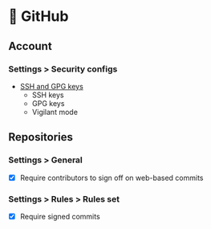 # 🐙 GitHub

## Account

### Settings > Security configs

- [SSH and GPG keys](https://github.com/settings/keys)
  - SSH keys
  - GPG keys
  - Vigilant mode

## Repositories

### Settings > General

- [x] Require contributors to sign off on web-based commits 

### Settings > Rules > Rules set

- [x] Require signed commits
